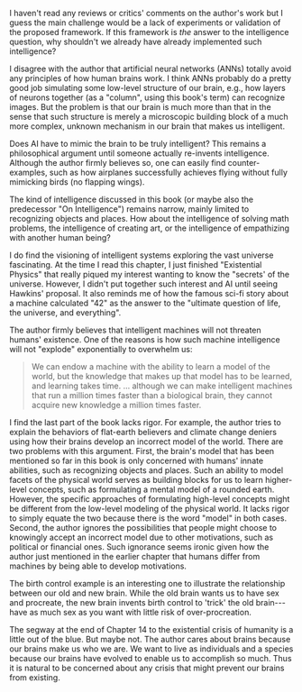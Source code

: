 <!-- 2023-a-thousand-brains -->

I haven't read any reviews or critics' comments on the author's work but I guess the main challenge would be a lack of experiments or validation of the proposed framework. If this framework is *the* answer to the intelligence question, why shouldn't we already have already implemented such intelligence?

I disagree with the author that artificial neural networks (ANNs) totally avoid any principles of how human brains work. I think ANNs probably do a pretty good job simulating some low-level structure of our brain, e.g., how layers of neurons together (as a "column", using this book's term) can recognize images. But the problem is that our brain is much more than that in the sense that such structure is merely a microscopic building block of a much more complex, unknown mechanism in our brain that makes us intelligent.

Does AI have to mimic the brain to be truly intelligent? This remains a philosophical argument until someone actually re-invents intelligence. Although the author firmly believes so, one can easily find counter-examples, such as how airplanes successfully achieves flying without fully mimicking birds (no flapping wings).

The kind of intelligence discussed in this book (or maybe also the predecessor "On Intelligence") remains narrow, mainly limited to recognizing objects and places. How about the intelligence of solving math problems, the intelligence of creating art, or the intelligence of empathizing with another human being?

I do find the visioning of intelligent systems exploring the vast universe fascinating. At the time I read this chapter, I just finished "Existential Physics" that really piqued my interest wanting to know the "secrets' of the universe. However, I didn't put together such interest and AI until seeing Hawkins' proposal. It also reminds me of how the famous sci-fi story about a machine calculated "42" as the answer to the "ultimate question of life, the universe, and everything".

The author firmly believes that intelligent machines will not threaten humans' existence. One of the reasons is how such machine intelligence will not "explode" exponentially to overwhelm us:

> We can endow a machine with the ability to learn a model of the world, but the knowledge that makes up that model has to be learned, and learning takes time. ... although we can make intelligent machines that run a million times faster than a biological brain, they cannot acquire new knowledge a million times faster.

I find the last part of the book lacks rigor. For example, the author tries to explain the behaviors of flat-earth believers and climate change deniers using how their brains develop an incorrect model of the world. There are two problems with this argument. First, the brain's model that has been mentioned so far in this book is only concerned with humans' innate abilities, such as recognizing objects and places. Such an ability to model facets of the physical world serves as building blocks for us to learn higher-level concepts, such as formulating a mental model of a rounded earth. However, the specific approaches of formulating high-level concepts might be different from the low-level modeling of the physical world. It lacks rigor to simply equate the two because there is the word "model" in both cases. Second, the author ignores the possibilities that people might choose to knowingly accept an incorrect model due to other motivations, such as political or financial ones. Such ignorance seems ironic given how the author just mentioned in the earlier chapter that humans differ from machines by being able to develop motivations.

The birth control example is an interesting one to illustrate the relationship between our old and new brain. While the old brain wants us to have sex and procreate, the new brain invents birth control to 'trick' the old brain---have as much sex as you want with little risk of over-procreation.

The segway at the end of Chapter 14 to the existential crisis of humanity is a little out of the blue. But maybe not. The author cares about brains because our brains make us who we are. We want to live as individuals and a species because our brains have evolved to enable us to accomplish so much. Thus it is natural to be concerned about any crisis that might prevent our brains from existing.

<!-- https://m.toutiao.com/article/7201288095407899140/?upstream_biz=toutiao_pc -->